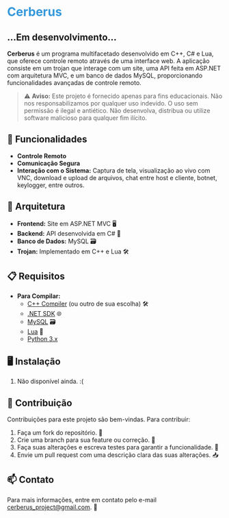 # <span style="color: #3498db;">Cerberus</span>

...Em desenvolvimento...
---

**Cerberus** é um programa multifacetado desenvolvido em C++, C# e Lua, que oferece controle remoto através de uma interface web. A aplicação consiste em um trojan que interage com um site, uma API feita em ASP.NET com arquitetura MVC, e um banco de dados MySQL, proporcionando funcionalidades avançadas de controle remoto.

> ⚠ **Aviso:** Este projeto é fornecido apenas para fins educacionais. Não nos responsabilizamos por qualquer uso indevido. O uso sem permissão é ilegal e antiético. Não desenvolva, distribua ou utilize software malicioso para qualquer fim ilícito.

## 🚀 Funcionalidades

- **Controle Remoto**
- **Comunicação Segura**
- **Interação com o Sistema:** Captura de tela, visualização ao vivo com VNC, download e upload de arquivos, chat entre host e cliente, botnet, keylogger, entre outros.

## 🧩 Arquitetura

- **Frontend:** Site em ASP.NET MVC 🖥
- **Backend:** API desenvolvida em C# 🔄
- **Banco de Dados:** MySQL 🗃
- **Trojan:** Implementado em C++ e Lua 🛠

## 📋 Requisitos

- **Para Compilar:**
  - [C++ Compiler](https://gcc.gnu.org/) (ou outro de sua escolha) 🛠
  - [.NET SDK](https://dotnet.microsoft.com/download) 🌐
  - [MySQL](https://www.mysql.com/) 🗃
  - [Lua](https://www.lua.org/download.html) 📝
  - [Python 3.x](https://www.python.org/)

## 🖥 Instalação

1. Não disponível ainda. :(

## 🤝 Contribuição

Contribuições para este projeto são bem-vindas. Para contribuir:

1. Faça um fork do repositório. 🍴
2. Crie uma branch para sua feature ou correção. 🌿
3. Faça suas alterações e escreva testes para garantir a funcionalidade. 🧪
4. Envie um pull request com uma descrição clara das suas alterações. 📥

## 📫 Contato

Para mais informações, entre em contato pelo e-mail [cerberus_project@gmail.com](mailto:cerberus_project@gmail.com). 📧

